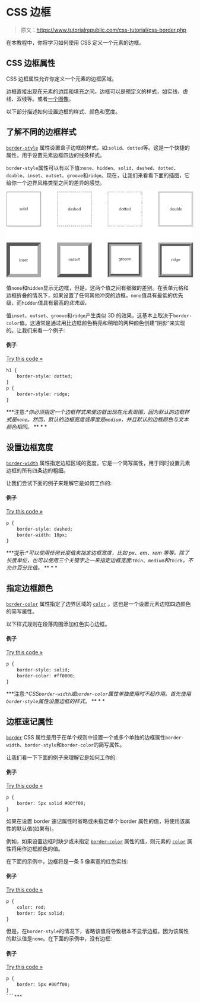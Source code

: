 # CSS 边框

> 原文：<https://www.tutorialrepublic.com/css-tutorial/css-border.php>

在本教程中，你将学习如何使用 CSS 定义一个元素的边框。

## CSS 边框属性

CSS 边框属性允许你定义一个元素的边框区域。

边框直接出现在元素的边距和填充之间。边框可以是预定义的样式，如实线、虚线、双线等。或者[一个图像](css3-border.php)。

以下部分描述如何设置边框的样式、颜色和宽度。

## 了解不同的边框样式

[`border-style`](../css-reference/css-border-style-property.php) 属性设置盒子边框的样式，如:`solid`、`dotted`等。这是一个快捷的属性，用于设置元素边框四边的线条样式。

`border-style`属性可以有以下值:`none`、`hidden`、`solid`、`dashed`、`dotted`、`double`、`inset`、`outset`、`groove`和`ridge`。现在，让我们来看看下面的插图，它给你一个边界风格类型之间的差异的感觉。

![CSS Border Styles](img/b2b31ecd8dddc7c7c2bb3193108fde15.png)

值`none`和`hidden`显示无边框，但是，这两个值之间有细微的差别。在表单元格和边框折叠的情况下，如果设置了任何其他冲突的边框，`none`值具有最低的优先级，而`hidden`值具有最高的*优先级。*

值`inset`、`outset`、`groove`和`ridge`产生类似 3D 的效果，这基本上取决于`border-color`值。这通常是通过用比边框颜色稍亮和稍暗的两种颜色创建“阴影”来实现的。让我们来看一个例子:

#### 例子

[Try this code »](../codelab.php?topic=css&file=border-style-property "Try this code using online Editor")

```
h1 {
    border-style: dotted;
}
p {
    border-style: ridge;
}
```

 ***注意:**你必须指定一个边框样式来使边框出现在元素周围，因为默认的边框样式是`none`。然而，默认的边框宽度或厚度是`medium`，并且默认的边框颜色与文本颜色相同。*  ** * *

## 设置边框宽度

[`border-width`](../css-reference/css-border-width-property.php) 属性指定边框区域的宽度。它是一个简写属性，用于同时设置元素边框的所有四条边的粗细。

让我们尝试下面的例子来理解它是如何工作的:

#### 例子

[Try this code »](../codelab.php?topic=css&file=border-width-property "Try this code using online Editor")

```
p {
    border-style: dashed;
    border-width: 10px;
}
```

 ***提示:**可以使用任何长度值来指定边框宽度，比如 px、em、rem 等等。除了长度单位，也可以使用三个关键字之一来指定边框宽度:`thin`、`medium`和`thick`。不允许百分比值。*  ** * *

## 指定边框颜色

[`border-color`](../css-reference/css-border-color-property.php) 属性指定了边界区域的 [`color`](../css-reference/css-color-property.php) 。这也是一个设置元素边框四边颜色的简写属性。

以下样式规则在段落周围添加红色实心边框。

#### 例子

[Try this code »](../codelab.php?topic=css&file=border-color-property "Try this code using online Editor")

```
p {
    border-style: solid;
    border-color: #ff0000;
}
```

 ***注意:**CSS`border-width`或`border-color`属性单独使用时不起作用。首先使用`border-style`属性设置边框的样式。*  ** * *

## 边框速记属性

[`border`](../css-reference/css-border-property.php) CSS 属性是用于在单个规则中设置一个或多个单独的边框属性`border-width`、`border-style`和`border-color`的简写属性。

让我们看一下下面的例子来理解它是如何工作的:

#### 例子

[Try this code »](../codelab.php?topic=css&file=border-shorthand-property-01 "Try this code using online Editor")

```
p {
    border: 5px solid #00ff00;
}
```

如果在设置 border 速记属性时省略或未指定单个 border 属性的值，将使用该属性的默认值(如果有)。

例如，如果设置边框时缺少或未指定 [`border-color`](../css-reference/css-border-color-property.php) 属性的值，则元素的 [`color`](css-color.php) 属性将用作边框颜色的值。

在下面的示例中，边框将是一条 5 像素宽的红色实线:

#### 例子

[Try this code »](../codelab.php?topic=css&file=border-shorthand-property-02 "Try this code using online Editor")

```
p {
    color: red;
    border: 5px solid;
}
```

但是，在`border-style`的情况下，省略该值将导致根本不显示边框，因为该属性的默认值是`none`。在下面的示例中，没有边框:

#### 例子

[Try this code »](../codelab.php?topic=css&file=border-shorthand-property-03 "Try this code using online Editor")

```
p {
    border: 5px #00ff00;
}
```***